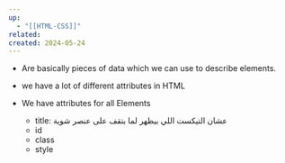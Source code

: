 ```yaml
---
up:
  - "[[HTML-CSS]]"
related: 
created: 2024-05-24
---
```

- Are basically pieces of data which we can use to describe elements.
- we have a lot of different attributes in HTML

- We have attributes for all Elements
	- title: عشان التيكست اللي بيظهر لما بتقف على عنصر شوية
	- id
	- class
	- style
